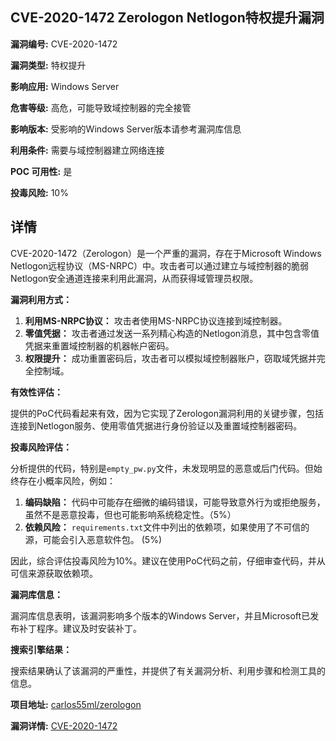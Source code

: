 ## CVE-2020-1472 Zerologon Netlogon特权提升漏洞

**漏洞编号:** CVE-2020-1472

**漏洞类型:** 特权提升

**影响应用:** Windows Server

**危害等级:** 高危，可能导致域控制器的完全接管

**影响版本:** 受影响的Windows Server版本请参考漏洞库信息

**利用条件:** 需要与域控制器建立网络连接

**POC 可用性:** 是

**投毒风险:** 10%

## 详情

CVE-2020-1472（Zerologon）是一个严重的漏洞，存在于Microsoft Windows Netlogon远程协议（MS-NRPC）中。攻击者可以通过建立与域控制器的脆弱Netlogon安全通道连接来利用此漏洞，从而获得域管理员权限。 

**漏洞利用方式：**

1.  **利用MS-NRPC协议：** 攻击者使用MS-NRPC协议连接到域控制器。
2.  **零值凭据：**  攻击者通过发送一系列精心构造的Netlogon消息，其中包含零值凭据来重置域控制器的机器帐户密码。
3.  **权限提升：** 成功重置密码后，攻击者可以模拟域控制器账户，窃取域凭据并完全控制域。

**有效性评估：**

提供的PoC代码看起来有效，因为它实现了Zerologon漏洞利用的关键步骤，包括连接到Netlogon服务、使用零值凭据进行身份验证以及重置域控制器密码。

**投毒风险评估：**

分析提供的代码，特别是`empty_pw.py`文件，未发现明显的恶意或后门代码。但始终存在小概率风险，例如：

1.  **编码缺陷：** 代码中可能存在细微的编码错误，可能导致意外行为或拒绝服务，虽然不是恶意投毒，但也可能影响系统稳定性。（5%）
2.  **依赖风险：**  `requirements.txt`文件中列出的依赖项，如果使用了不可信的源，可能会引入恶意软件包。 (5%)

因此，综合评估投毒风险为10%。建议在使用PoC代码之前，仔细审查代码，并从可信来源获取依赖项。

**漏洞库信息：**

漏洞库信息表明，该漏洞影响多个版本的Windows Server，并且Microsoft已发布补丁程序。建议及时安装补丁。

**搜索引擎结果：**

搜索结果确认了该漏洞的严重性，并提供了有关漏洞分析、利用步骤和检测工具的信息。

**项目地址:** [carlos55ml/zerologon](https://github.com/carlos55ml/zerologon)

**漏洞详情:** [CVE-2020-1472](https://nvd.nist.gov/vuln/detail/CVE-2020-1472)